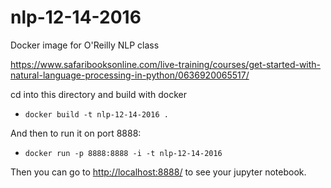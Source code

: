 # nlp-12-14-2016
Docker image for O'Reilly NLP class

https://www.safaribooksonline.com/live-training/courses/get-started-with-natural-language-processing-in-python/0636920065517/

cd into this directory and build with docker

- `docker build -t nlp-12-14-2016 .`

And then to run it on port 8888:

- `docker run -p 8888:8888 -i -t nlp-12-14-2016`

Then you can go to [http://localhost:8888/](http://localhost:8888/) to see your jupyter notebook.
